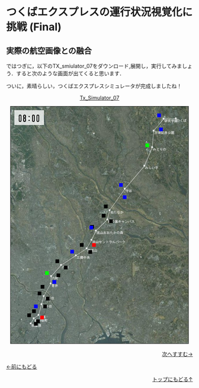 # つくばエクスプレスの運行状況視覚化に挑戦 (Final)




## 実際の航空画像との融合




ではつぎに，以下のTX_smiulator_07をダウンロード,展開し，実行してみましょう．すると次のような画面が出てくると思います．

ついに，素晴らしい，つくばエクスプレスシミュレータが完成しましたね！


<p align="center"><a href="TXSimulator_07.zip">Tx_Simulator_07</a>
<p align="center"><img src="screenshot.png" width="480" height="640" border="1">



<p align="right"><a href="../end/end.html">次へすすむ→</a></p>
<p><a href="../TX_visualization_5/Tx_visualization_5.html">←前にもどる</a>
<p align="right"><a href="../index.html">トップにもどる↑</a></p>
